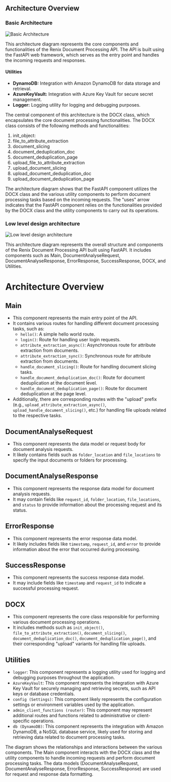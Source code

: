 ## Architecture Overview

### Basic Architecture

![Basic Architecture](https://shorturl.at/acjxY)

This architecture diagram represents the core components and functionalities of the Renix Document Processing API. The API is built using the FastAPI web framework, which serves as the entry point and handles the incoming requests and responses.

#### Utilities

- **DynamoDB:** Integration with Amazon DynamoDB for data storage and retrieval.
- **AzureKeyVault:** Integration with Azure Key Vault for secure secret management.
- **Logger:** Logging utility for logging and debugging purposes.

The central component of this architecture is the DOCX class, which encapsulates the core document processing functionalities. The DOCX class consists of the following methods and functionalities:
1. init_object: 
2. file_to_attribute_extraction
3. document_slicing
4. document_deduplication_doc
5. document_deduplication_page
6. upload_file_to_attribute_extraction 
7. upload_document_slicing 
8. upload_document_deduplication_doc 
9. upload_document_deduplication_page 

The architecture diagram shows that the FastAPI component utilizes the DOCX class and the various utility components to perform document processing tasks based on the incoming requests. The "uses" arrow indicates that the FastAPI component relies on the functionalities provided by the DOCX class and the utility components to carry out its operations.


### Low level design architecture

![Low level design architecture](https://shorturl.at/dfim8)

This architecture diagram represents the overall structure and components of the Renix Document Processing API built using FastAPI. It includes components such as Main, DocumentAnalyseRequest, DocumentAnalyseResponse, ErrorResponse, SuccessResponse, DOCX, and Utilities.

# Architecture Overview

## Main
- This component represents the main entry point of the API.
- It contains various routes for handling different document processing tasks, such as:
  - `hello()`: A simple hello world route.
  - `login()`: Route for handling user login requests.
  - `attribute_extraction_async()`: Asynchronous route for attribute extraction from documents.
  - `attribute_extraction_sync()`: Synchronous route for attribute extraction from documents.
  - `handle_document_slicing()`: Route for handling document slicing tasks.
  - `handle_document_deduplication_doc()`: Route for document deduplication at the document level.
  - `handle_document_deduplication_page()`: Route for document deduplication at the page level.
- Additionally, there are corresponding routes with the "upload" prefix (e.g., `upload_attribute_extraction_async()`, `upload_handle_document_slicing()`, etc.) for handling file uploads related to the respective tasks.

## DocumentAnalyseRequest
- This component represents the data model or request body for document analysis requests.
- It likely contains fields such as `folder_location` and `file_locations` to specify the input documents or folders for processing.

## DocumentAnalyseResponse
- This component represents the response data model for document analysis requests.
- It may contain fields like `request_id`, `folder_location`, `file_locations`, and `status` to provide information about the processing request and its status.

## ErrorResponse
- This component represents the error response data model.
- It likely includes fields like `timestamp`, `request_id`, and `error` to provide information about the error that occurred during processing.

## SuccessResponse
- This component represents the success response data model.
- It may include fields like `timestamp` and `request_id` to indicate a successful processing request.

## DOCX
- This component represents the core class responsible for performing various document processing operations.
- It includes methods such as `init_object()`, `file_to_attribute_extraction()`, `document_slicing()`, `document_deduplication_doc()`, `document_deduplication_page()`, and their corresponding "upload" variants for handling file uploads.

## Utilities
- `logger`: This component represents a logging utility used for logging and debugging purposes throughout the application.
- `AzureKeyVault`: This component represents the integration with Azure Key Vault for securely managing and retrieving secrets, such as API keys or database credentials.
- `config (Settings)`: This component likely represents the configuration settings or environment variables used by the application.
- `admin_client_functions (router)`: This component may represent additional routes and functions related to administrative or client-specific operations.
- `db (DynamoDB)`: This component represents the integration with Amazon DynamoDB, a NoSQL database service, likely used for storing and retrieving data related to document processing tasks.

The diagram shows the relationships and interactions between the various components. The Main component interacts with the DOCX class and the utility components to handle incoming requests and perform document processing tasks. The data models (DocumentAnalyseRequest, DocumentAnalyseResponse, ErrorResponse, SuccessResponse) are used for request and response data formatting.



